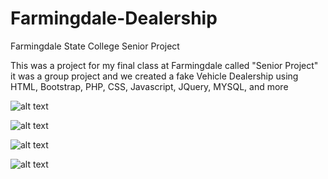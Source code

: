 # Farmingdale-Dealership
Farmingdale State College Senior Project

This was a project for my final class at Farmingdale called "Senior Project" it was a group project and we created a fake Vehicle Dealership using HTML, Bootstrap, PHP, CSS, Javascript, JQuery, MYSQL, and more

![alt text](https://i.imgur.com/VTqXNvM.jpg)

![alt text](https://i.imgur.com/53ywWcQ.png)

![alt text](https://i.imgur.com/XkpocVQ.png)

![alt text](https://i.imgur.com/Iewtcnc.png)
